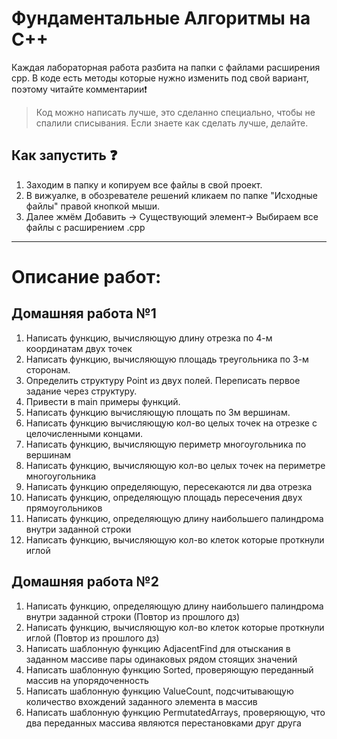 # Фундаментальные Aлгоритмы на C++
Каждая лабораторная работа разбита на папки с файлами расширения cpp.
В коде есть методы которые нужно изменить под свой вариант, поэтому читайте комментарии:exclamation:
> Код можно написать лучше, это сделанно специально, чтобы не спалили списывания. Если знаете как сделать лучше, делайте.
## Как запустить :question:
1. Заходим в папку и копируем все файлы в свой проект.
2. В вижуалке, в обозревателе решений кликаем по папке "Исходные файлы" правой кнопкой мыши.
3. Далее жмём Добавить -> Существующий элемент-> Выбираем все файлы с расширением .cpp 
____

# Описание работ:
## Домашняя работа №1
1. Написать функцию, вычисляющую длину отрезка по 4-м координатам двух точек
2. Написать функцию, вычисляющую площадь треугольника по 3-м сторонам.
3. Определить структуру Point из двух полей. Переписать первое задание через структуру.
4. Привести в main примеры функций.
5. Написать функцию вычисляющую площать по 3м вершинам.
6. Написать функцию вычисляющую кол-во целых точек на отрезке с целочисленными концами.
7. Написать функцию, вычисляющую периметр многоугольника по вершинам
8. Написать функцию, вычисляющую кол-во целых точек на периметре многоугольника
9. Написать функцию определяющую, пересекаются ли два отрезка
10. Написать функцию, определяющую площадь пересечения двух прямоугольников
11. Написать функцию, определяющую длину наибольшего палиндрома внутри заданной строки
12. Написать функцию, вычисляющую кол-во клеток которые проткнули иглой

## Домашняя работа №2
1. Написать функцию, определяющую длину наибольшего палиндрома внутри заданной строки (Повтор из прошлого дз)
2. Написать функцию, вычисляющую кол-во клеток которые проткнули иглой (Повтор из прошлого дз)
3. Написать шаблонную функцию AdjacentFind для отыскания в заданном массиве пары одинаковых рядом стоящих значений
4. Написать шаблонную функцию Sorted, проверяющую переданный массив на упорядоченность
5. Написать шаблонную функцию ValueCount, подсчитывающую количество вхождений заданного элемента в массив
6. Написать шаблонную функцию PermutatedArrays, проверяющую, что два переданных массива являются перестановками друг друга
